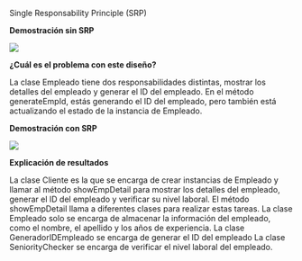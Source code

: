 Single Responsability Principle (SRP)

**Demostración sin SRP**

![](//assets/e1_without_SRP.png)

**¿Cuál es el problema con este diseño?**

La clase Empleado tiene dos responsabilidades distintas, mostrar los detalles del empleado y generar el ID del empleado. En el método generateEmpId, estás generando el ID del empleado, pero también está actualizando el estado de la instancia de Empleado.

**Demostración con SRP**

![](//assets/e1_with_SRP.png)

**Explicación de resultados**

La clase Cliente es la que se encarga de crear instancias de Empleado y llamar al método showEmpDetail para mostrar los detalles del empleado, generar el ID del empleado y verificar su nivel laboral. 
El método showEmpDetail llama a diferentes clases para realizar estas tareas.
La clase Empleado solo se encarga de almacenar la información del empleado, como el nombre, el apellido y los años de experiencia. 
La clase GeneradorIDEmpleado se encarga de generar el ID del empleado 
La clase SeniorityChecker se encarga de verificar el nivel laboral del empleado.
